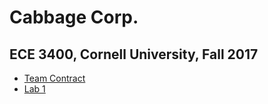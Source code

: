 # Cabbage Corp.
## ECE 3400, Cornell University, Fall 2017

* [Team Contract](./teamContract.md)
* [Lab 1](./Lab1.md)
